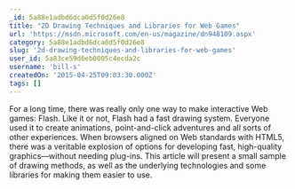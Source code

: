 ```yaml
---
_id: 5a88e1adbd6dca0d5f0d26e8
title: "2D Drawing Techniques and Libraries for Web Games"
url: 'https://msdn.microsoft.com/en-us/magazine/dn948109.aspx'
category: 5a88e1adbd6dca0d5f0d26e8
slug: '2d-drawing-techniques-and-libraries-for-web-games'
user_id: 5a83ce59d6eb0005c4ecda2c
username: 'bill-s'
createdOn: '2015-04-25T09:03:30.000Z'
tags: []
---
```


For a long time, there was really only one way to make inter­active Web games: Flash. Like it or not, Flash had a fast drawing system. Everyone used it to create animations, point-and-click adventures and all sorts of other experiences. When browsers aligned on Web standards with HTML5, there was a veritable explosion of options for developing fast, high-quality graphics—without needing plug-ins. This article will present a small sample of drawing methods, as well as the underlying technologies and some libraries for making them easier to use.
